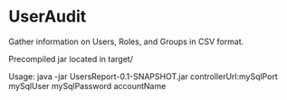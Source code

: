 # UserAudit

Gather information on Users, Roles, and Groups in CSV format.

Precompiled jar located in target/ 

Usage: java -jar UsersReport-0.1-SNAPSHOT.jar controllerUrl:mySqlPort mySqlUser mySqlPassword accountName
